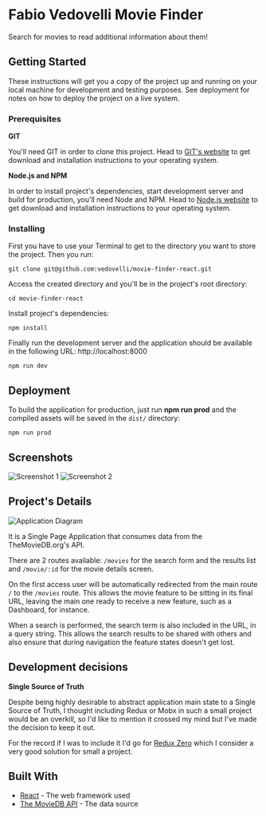 # Fabio Vedovelli Movie Finder

Search for movies to read additional information about them!

## Getting Started

These instructions will get you a copy of the project up and running on your local machine for development and testing purposes. See deployment for notes on how to deploy the project on a live system.

### Prerequisites

**GIT**

You'll need GIT in order to clone this project. Head to [GIT's website](https://git-scm.com/) to get download and installation instructions to your operating system.

**Node.js and NPM**

In order to install project's dependencies, start development server and build for production, you'll need Node and NPM. Head to [Node.js website](https://nodejs.org/en/) to get download and installation instructions to your operating system.

### Installing

First you have to use your Terminal to get to the directory you want to store the project. Then you run:

```
git clone git@github.com:vedovelli/movie-finder-react.git
```

Access the created directory and you'll be in the project's root directory:

```
cd movie-finder-react
```

Install project's dependencies:

```
npm install
````

Finally run the development server and the application should be available in the following URL: http://localhost:8000

```
npm run dev
```

## Deployment

To build the application for production, just run **npm run prod** and the compiled assets will be saved in the `dist/` directory:

```
npm run prod
```

## Screenshots

![Screenshot 1](http://tremendous-station.surge.sh/movie-finder-screenshot-1.png)
![Screenshot 2](http://tremendous-station.surge.sh/movie-finder-screenshot-2.png)

## Project's Details

![Application Diagram](http://tremendous-station.surge.sh/FabioVedovelliMovieFinder.png)

It is a Single Page Application that consumes data from the TheMovieDB.org's API.

There are 2 routes available: `/movies` for the search form and the results list and `/movie/:id` for the movie details screen.

On the first access user will be automatically redirected from the main route `/` to the `/movies` route. This allows the movie feature to be sitting in its final URL, leaving the main one ready to receive a new feature, such as a Dashboard, for instance.

When a search is performed, the search term is also included in the URL, in a query string. This allows the search results to be shared with others and also ensure that during navigation the feature states doesn't get lost.

## Development decisions

**Single Source of Truth**

Despite being highly desirable to abstract application main state to a Single Source of Truth, I thought including Redux or Mobx in such a small project would be an overkill, so I'd like to mention it crossed my mind but I've made the decision to keep it out.

For the record if I was to include it I'd go for [Redux Zero](https://matheusml1.gitbooks.io/redux-zero-docs/content/) which I consider a very good solution for small a project.

## Built With

* [React](https://reactjs.org/) - The web framework used
* [The MovieDB API](https://www.themoviedb.org/documentation/api) - The data source
